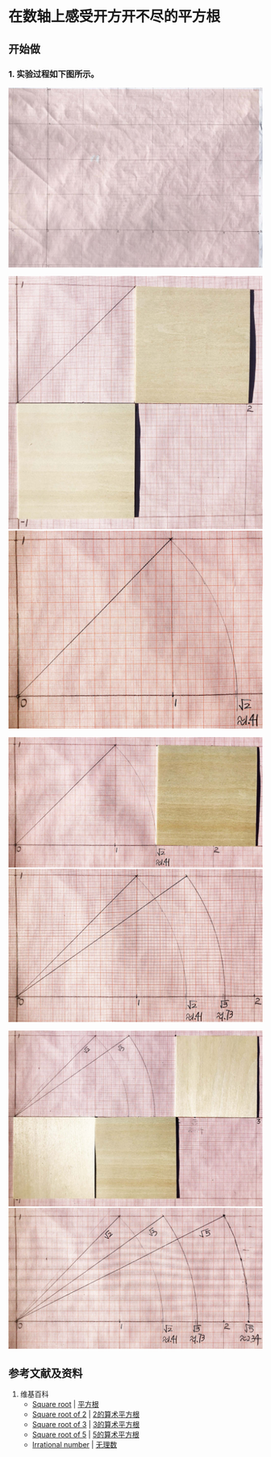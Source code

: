 # 在数轴上感受开方开不尽的平方根

## 开始做

### 1. 实验过程如下图所示。

![](/images/数轴(一维坐标系)/可比数和不可比数/在数轴上感受开方开不尽的平方根/1a1.jpg)

![](/images/数轴(一维坐标系)/可比数和不可比数/在数轴上感受开方开不尽的平方根/2a1.jpg)
![](/images/数轴(一维坐标系)/可比数和不可比数/在数轴上感受开方开不尽的平方根/2a2.jpg)

![](/images/数轴(一维坐标系)/可比数和不可比数/在数轴上感受开方开不尽的平方根/3a1.jpg)
![](/images/数轴(一维坐标系)/可比数和不可比数/在数轴上感受开方开不尽的平方根/3a2.jpg)

![](/images/数轴(一维坐标系)/可比数和不可比数/在数轴上感受开方开不尽的平方根/4a1.jpg)
![](/images/数轴(一维坐标系)/可比数和不可比数/在数轴上感受开方开不尽的平方根/4a2.jpg)

## 参考文献及资料

1. 维基百科
	- [Square root](https://en.wikipedia.org/wiki/Square_root) | [平方根](https://zh.wikipedia.org/wiki/平方根)
	- [Square root of 2](https://en.wikipedia.org/wiki/Square_root_of_2) | [2的算术平方根](https://zh.wikipedia.org/wiki/2的算术平方根)
	- [Square root of 3](https://en.wikipedia.org/wiki/Square_root_of_3) | [3的算术平方根](https://zh.wikipedia.org/wiki/3的算术平方根)
	- [Square root of 5](https://en.wikipedia.org/wiki/Square_root_of_5) | [5的算术平方根](https://zh.wikipedia.org/wiki/5的算术平方根)
	- [Irrational number](https://en.wikipedia.org/wiki/Irrational_number) | [无理数](https://zh.wikipedia.org/wiki/无理数)
